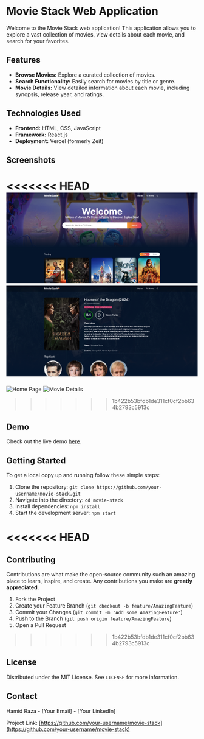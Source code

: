 # Movie Stack Web Application

Welcome to the Movie Stack web application! This application allows you to explore a vast collection of movies, view details about each movie, and search for your favorites.

## Features

- **Browse Movies:** Explore a curated collection of movies.
- **Search Functionality:** Easily search for movies by title or genre.
- **Movie Details:** View detailed information about each movie, including synopsis, release year, and ratings.

## Technologies Used

- **Frontend:** HTML, CSS, JavaScript
- **Framework:** React.js
- **Deployment:** Vercel (formerly Zeit)

## Screenshots

<<<<<<< HEAD
![Home Page](/ScreenShots/Homepage.png)
![Movie Details](/ScreenShots/MovieDetails.png)
=======
![Home Page](https://ibb.co/4mDy5V3)
![Movie Details](https://ibb.co/t8B8HwN)
>>>>>>> 1b422b53bfdb1de311cf0cf2bb634b2793c5913c

## Demo

Check out the live demo [here](https://movie-stack-tau.vercel.app/).

## Getting Started

To get a local copy up and running follow these simple steps:

1. Clone the repository: `git clone https://github.com/your-username/movie-stack.git`
2. Navigate into the directory: `cd movie-stack`
3. Install dependencies: `npm install`
4. Start the development server: `npm start`

<<<<<<< HEAD
=======
## Contributing

Contributions are what make the open-source community such an amazing place to learn, inspire, and create. Any contributions you make are **greatly appreciated**.

1. Fork the Project
2. Create your Feature Branch (`git checkout -b feature/AmazingFeature`)
3. Commit your Changes (`git commit -m 'Add some AmazingFeature'`)
4. Push to the Branch (`git push origin feature/AmazingFeature`)
5. Open a Pull Request

>>>>>>> 1b422b53bfdb1de311cf0cf2bb634b2793c5913c
## License

Distributed under the MIT License. See `LICENSE` for more information.

## Contact

Hamid Raza - [Your Email] - [Your LinkedIn]

Project Link: [https://github.com/your-username/movie-stack](https://github.com/your-username/movie-stack)
